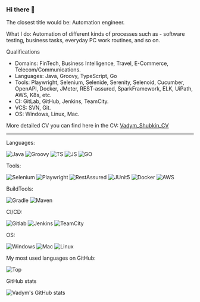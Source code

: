### Hi there 👋

The closest title would be:
 Automation engineer.

What I do:
 Automation of different kinds of processes such as -
 software testing, business tasks, everyday PC work routines, and so on.

Qualifications
 - Domains: FinTech, Business Intelligence, Travel, E-Commerce, Telecom/Communications.
 - Languages: Java, Groovy, TypeScript, Go
 - Tools: Playwright, Selenium, Selenide, Serenity, Selenoid, Cucumber, OpenAPI, Docker, JMeter, REST-assured, SparkFramework, ELK, UiPath, AWS, K8s, etc.
 - CI: GitLab, GitHub, Jenkins, TeamCity.
 - VCS: SVN, Git.
 - OS: Windows, Linux, Mac.

More detailed CV you can find here in the CV: [Vadym_Shubkin_CV](<https://shubicus.github.io/my-cv/>)

-------------------------------------------------------------------------------------------

Languages:

![Java](<https://img.shields.io/badge/Java-ED8B00?style=for-the-badge&logo=java&logoColor=white>)
![Groovy](<https://img.shields.io/badge/apache%20Groovy-4298B8?style=for-the-badge&logo=apachegroovy&logoColor=white>)
![TS](<https://img.shields.io/badge/TypeScript-007ACC?style=for-the-badge&logo=typescript&logoColor=white>)
![JS](<https://img.shields.io/badge/JavaScript-F7DF1E?style=for-the-badge&logo=javascript&logoColor=black>)
![GO](<https://img.shields.io/badge/Go-00ADD8?style=for-the-badge&logo=go&logoColor=white>)



Tools:

![Selenium](<https://img.shields.io/badge/selenium-43B02A.svg?&style=for-the-badge&logo=selenium&logoColor=white>)
![Playwright](<https://img.shields.io/badge/Playwright-45ba4b?style=for-the-badge&logo=Playwright&logoColor=white>)
![RestAssured](<https://img.shields.io/badge/REST_ASSURED-43B02A?style=for-the-badge&logo=RestAssured&logoColor=white>)
![JUnit5](<https://img.shields.io/badge/Junit5-25A162?style=for-the-badge&logo=junit5&logoColor=white>)
![Docker](<https://img.shields.io/badge/Docker-2CA5E0?style=for-the-badge&logo=docker&logoColor=white>)
![AWS](<https://img.shields.io/badge/Amazon_AWS-FF9900?style=for-the-badge&logo=amazonaws&logoColor=white>)



BuildTools:

![Gradle](<https://img.shields.io/badge/gradle-02303A?style=for-the-badge&logo=gradle&logoColor=white>)
![Maven](<https://img.shields.io/badge/apache_maven-C71A36?style=for-the-badge&logo=apachemaven&logoColor=white>)



CI/CD:

![Gitlab](<https://img.shields.io/badge/GitLab-330F63?style=for-the-badge&logo=gitlab&logoColor=white>)
![Jenkins](<https://img.shields.io/badge/Jenkins-D24939?style=for-the-badge&logo=Jenkins&logoColor=white>)
![TeamCity](<https://img.shields.io/badge/TeamCity-000000?style=for-the-badge&logo=TeamCity&logoColor=white>)



OS:

![Windows](<https://img.shields.io/badge/Windows-0078D6?style=for-the-badge&logo=windows&logoColor=white>)
![Mac](<https://img.shields.io/badge/mac%20os-000000?style=for-the-badge&logo=apple&logoColor=white>)
![Linux](<https://img.shields.io/badge/Linux-FCC624?style=for-the-badge&logo=linux&logoColor=black>) 



My most used languages on GitHub:

![Top](<https://github-readme-stats.vercel.app/api/top-langs/?username=shubicus&hide=javascript,css,scss,html&theme=tokyonight>)

GitHub stats

![Vadym's GitHub stats](https://github-readme-stats.vercel.app/api?username=shubicus&show_icons=true&theme=radical)

<!--
**shubicus/shubicus** is a ✨ _special_ ✨ repository because its `README.md` (this file) appears on your GitHub profile.

Here are some ideas to get you started:

- 🔭 I’m currently working on ...
- 🌱 I’m currently learning ...
- 👯 I’m looking to collaborate on ...
- 🤔 I’m looking for help with ...
- 💬 Ask me about ...
- 📫 How to reach me: ...
- 😄 Pronouns: ...
- ⚡ Fun fact: ...
-->
